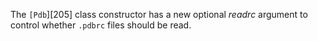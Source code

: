 The `[Pdb`][205] class constructor has a new optional _readrc_ argument to control whether `.pdbrc` files should be read.

